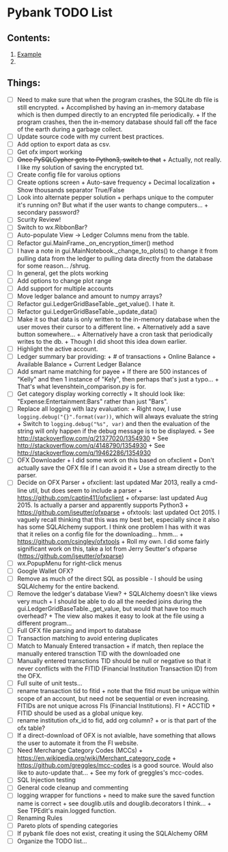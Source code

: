 # Pybank TODO List

## Contents:
1. [Example](#things)
1.

## Things:
+ [ ] Need to make sure that when the program crashes, the SQLite db file
      is still encrypted.
      + Accomplished by having an in-memory database which is then dumped
        directly to an encrypted file periodically.
      + If the program crashes, then the in-memory database should fall off
        the face of the earth during a garbage collect.
+ [ ] Update source code with my current best practices.
+ [ ] Add option to export data as csv.
+ [ ] Get ofx import working
+ [ ] ~~Once PySQLCypher gets to Python3, switch to that~~
      + Actually, not really. I like my solution of saving the encrypted txt.
+ [ ] Create config file for varoius options
+ [ ] Create options screen
      + Auto-save frequency
      + Decimal localization
      + Show thousands separator True/False
+ [ ] Look into alternate pepper solution
      + perhaps unique to the computer it's running on? But what if the
        user wants to change computers...
      + secondary password?
+ [ ] Scurity Review!
+ [ ] Switch to wx.RibbonBar?
+ [ ] Auto-populate View -> Ledger Columns menu from the table.
+ [ ] Refactor gui.MainFrame._on_encryption_timer() method
+ [ ] I have a note in gui.MainNotebook._change_to_plots() to change it from
      pulling data from the ledger to pulling data directly from the database
      for some reason... /shrug.
+ [ ] In general, get the plots working
+ [ ] Add options to change plot range
+ [ ] Add support for multiple accounts
+ [ ] Move ledger balance and amount to numpy arrays?
+ [ ] Refactor gui.LedgerGridBaseTable._get_value(). I hate it.
+ [ ] Refactor gui.LedgerGridBaseTable._update_data()
+ [ ] Make it so that data is only written to the in-memory database when
      the user moves their cursor to a different line.
      + Alternatively add a save button somewhere...
      + Alternatively have a cron task that periodically writes to the db.
        + Though I did shoot this idea down earlier.
+ [ ] Highlight the active account.
+ [ ] Ledger summary bar providing:
      + # of transactions
      + Online Balance
      + Available Balance
      + Current Ledger Balance
+ [ ] Add smart name matching for payee
      + If there are 500 instances of "Kelly" and then 1 instance of "Kely",
        then perhaps that's just a typo...
      + That's what levenshtein_comparison.py is for.
+ [ ] Get category display working correctly
      + It should look like: "Expense:Entertainment:Bars" rather than just
        "Bars".
+ [ ] Replace all logging with lazy evaluation:
      + Right now, I use `logging.debug("{}".format(var))`, which will always
        evaluate the string
      + Switch to `logging.debug("%s", var)` and then the evaluation of the
        string will only happen if the debug message is to be displayed.
      + See http://stackoverflow.com/q/21377020/1354930
      + See http://stackoverflow.com/q/4148790/1354930
      + See http://stackoverflow.com/q/19462286/1354930
+ [ ] OFX Downloader
      + I did some work on this based on ofxclient
      + Don't actually save the OFX file if I can avoid it
        + Use a stream directly to the parser.
+ [ ] Decide on OFX Parser
      + ofxclient: last updated Mar 2013, really a cmd-line util, but does
        seem to include a parser
        + https://github.com/captin411/ofxclient
      + ofxparse: last updated Aug 2015. Is actually a parser and apparently
        supports Python3
        + https://github.com/jseutter/ofxparse
      + ofxtools: last updated Oct 2015. I vaguely recall thinking that this
        was my best bet, especially since it also has some SQLAlchemy support.
        I think one problem I has with it was that it relies on a config
        file for the downloading... hmm...
        + https://github.com/csingley/ofxtools
      + Roll my own. I did some fairly significant work on this, take a lot
        from Jerry Seutter's ofxparse (https://github.com/jseutter/ofxparse)
+ [ ] wx.PopupMenu for right-click menus
+ [ ] Google Wallet OFX?
+ [ ] Remove as much of the direct SQL as possible - I should be using
      SQLAlchemy for the entire backend.
+ [ ] Remove the ledger's database View?
      + SQLAlchemy doesn't like views very much
      + I should be able to do all the needed joins during the
        gui.LedgerGridBaseTable._get_value, but would that have too much
        overhead?
      + The view also makes it easy to look at the file using a different
        program...
+ [ ] Full OFX file parsing and import to database
+ [ ] Transaction matching to avoid entering duplicates
+ [ ] Match to Manualy Entered transaction
      + if match, then replace the manually entered transction TID with
        the downloaded one
+ [ ] Manually entered transctions TID should be null or negative so that
      it never conflicts with the FITID (Financial Institution Transaction ID)
      from the OFX.
+ [ ] Full suite of unit tests...
+ [ ] rename transaction tid to fitid
      + note that the fitid must be unique within scope of an account, but
        need not be sequential or even increasing. FITIDs are not unique
        across FIs (Financial Institutions). FI + ACCTID + FITID should be
        used as a global unique key.
+ [ ] rename institution ofx_id to fid, add org column?
      + or is that part of the ofx table?
+ [ ] If a direct-download of OFX is not avialble, have something that allows
      the user to automate it from the FI website.
+ [ ] Need Merchange Category Codes (MCCs)
      + https://en.wikipedia.org/wiki/Merchant_category_code
      + https://github.com/greggles/mcc-codes is a good source. Would also
        like to auto-update that...
      + See my fork of greggles's mcc-codes.
+ [ ] SQL Injection testing
+ [ ] General code cleanup and commenting
+ [ ] logging wrapper for functions
      + need to make sure the saved function name is correct
      + see douglib.utils and douglib.decorators I think...
      + See TPEdit's main.logged function.
+ [ ] Renaming Rules
+ [ ] Pareto plots of spending categories
+ [ ] If pybank file does not exist, creating it using the SQLAlchemy ORM
+ [ ] Organize the TODO list...
